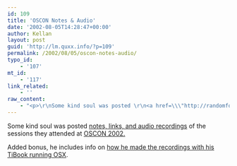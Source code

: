 ```yaml
---
id: 109
title: 'OSCON Notes & Audio'
date: '2002-08-05T14:28:47+00:00'
author: Kellan
layout: post
guid: 'http://lm.quxx.info/?p=109'
permalink: /2002/08/05/oscon-notes-audio/
typo_id:
    - '107'
mt_id:
    - '117'
link_related:
    - ''
raw_content:
    - "<p>\r\nSome kind soul was posted \r\n<a href=\\\"http://randomfoo.net/oscon/\\\">notes, links, and audio recordings</a> of the sessions they attended at \r\n<a href=\\\"http://conferences.oreilly.com/oscon/\\\">OSCON 2002.</a>\r\n</p>\r\n<p>\r\nAdded bonus, he includes info on \r\n<a href=\\\"http://randomfoo.net/?p=2002_07_14_archive.inc#85266428\\\">\r\nhow he made the recordings with his TiBook running OSX</a>.\r\n</p>"
---
```


Some kind soul was posted [notes, links, and audio recordings](http://randomfoo.net/oscon/) of the sessions they attended at [OSCON 2002.](http://conferences.oreilly.com/oscon/)

Added bonus, he includes info on [how he made the recordings with his TiBook running OSX](http://randomfoo.net/?p=2002_07_14_archive.inc#85266428).